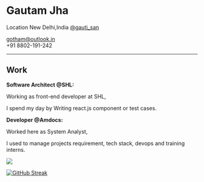 Gautam Jha
============

<!-- -------------------     ---------------------------- -->
Location                             New Delhi,India
[@gauti_san](https://twitter.com/gauti_san/)

gotham@outlook.in                              
+91 8802-191-242
-------------------     ----------------------------

Work
----------
**Software Architect @SHL:**

Working as front-end developer at SHL,

I spend my day by Writing react.js component or test cases.

**Developer @Amdocs:**

Worked here as System Analyst,

I used to manage projects requirement, tech stack, devops and training interns.

![](https://komarev.com/ghpvc/?username=gautam-jha)

[![GitHub Streak](http://github-readme-streak-stats.herokuapp.com?user=gautam-jha&theme=tokyonight&background=ffffff00&hide_border=true)](https://github.com/gautam-jha/)

<!--
**gautam-jha/gautam-jha** is a ✨ _special_ ✨ repository because its `README.md` (this file) appears on your GitHub profile.

Here are some ideas to get you started:

- 🔭 I’m currently working on ...
- 🌱 I’m currently learning ...
- 👯 I’m looking to collaborate on ...
- 🤔 I’m looking for help with ...
- 💬 Ask me about ...
- 📫 How to reach me: ...
- 😄 Pronouns: ...
- ⚡ Fun fact: ...
-->
